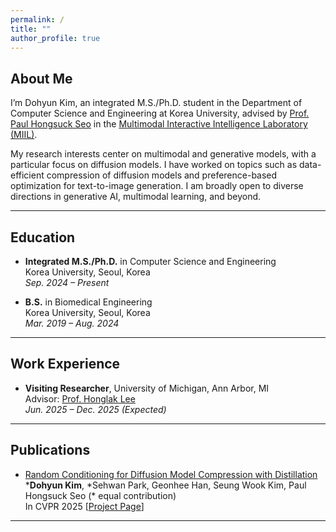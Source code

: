 ```yaml
---
permalink: /
title: ""
author_profile: true
---
```


## About Me

I’m Dohyun Kim, an integrated M.S./Ph.D. student in the Department of Computer Science and Engineering at Korea University, advised by [Prof. Paul Hongsuck Seo](https://phseo.github.io) in the [Multimodal Interactive Intelligence Laboratory (MIIL)](https://miil.korea.ac.kr).

My research interests center on multimodal and generative models, with a particular focus on diffusion models. I have worked on topics such as data-efficient compression of diffusion models and preference-based optimization for text-to-image generation. I am broadly open to diverse directions in generative AI, multimodal learning, and beyond.

---

## Education

- **Integrated M.S./Ph.D.** in Computer Science and Engineering  
  Korea University, Seoul, Korea  
  *Sep. 2024 – Present*

- **B.S.** in Biomedical Engineering  
  Korea University, Seoul, Korea  
  *Mar. 2019 – Aug. 2024*

---

## Work Experience

- **Visiting Researcher**, University of Michigan, Ann Arbor, MI <br>
  Advisor: [Prof. Honglak Lee](https://web.eecs.umich.edu/~honglak/)  
  *Jun. 2025 – Dec. 2025 (Expected)* 

---

## Publications

- [Random Conditioning for Diffusion Model Compression with Distillation](https://arxiv.org/abs/2504.02011)  
  \***Dohyun Kim**, \*Sehwan Park, Geonhee Han, Seung Wook Kim, Paul Hongsuck Seo (* equal contribution)  
  In CVPR 2025 [[Project Page](https://dohyun-as.github.io/Random-Conditioning)]
  
---

